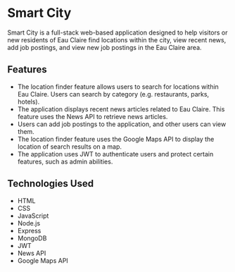 # Smart City
Smart City is a full-stack web-based application designed to help visitors or new residents of Eau Claire find locations within the city, view recent news, add job postings, and view new job postings in the Eau Claire area.  

## Features
* The location finder feature allows users to search for locations within Eau Claire. Users can search by category (e.g. restaurants, parks, hotels).
* The application displays recent news articles related to Eau Claire. This feature uses the News API to retrieve news articles.
* Users can add job postings to the application, and other users can view them.
* The location finder feature uses the Google Maps API to display the location of search results on a map.
* The application uses JWT to authenticate users and protect certain features, such as admin abilities.

## Technologies Used
* HTML
* CSS
* JavaScript
* Node.js
* Express
* MongoDB
* JWT
* News API
* Google Maps API
